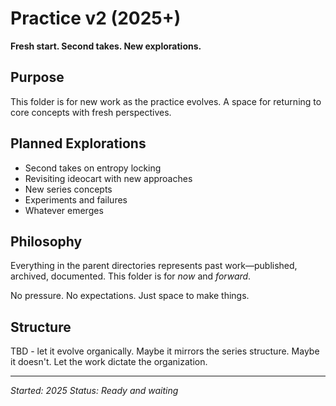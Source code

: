 # Practice v2 (2025+)

**Fresh start. Second takes. New explorations.**

## Purpose

This folder is for new work as the practice evolves. A space for returning to core concepts with fresh perspectives.

## Planned Explorations

- Second takes on entropy locking
- Revisiting ideocart with new approaches
- New series concepts
- Experiments and failures
- Whatever emerges

## Philosophy

Everything in the parent directories represents past work—published, archived, documented. This folder is for *now* and *forward*.

No pressure. No expectations. Just space to make things.

## Structure

TBD - let it evolve organically. Maybe it mirrors the series structure. Maybe it doesn't. Let the work dictate the organization.

---

*Started: 2025*
*Status: Ready and waiting*
